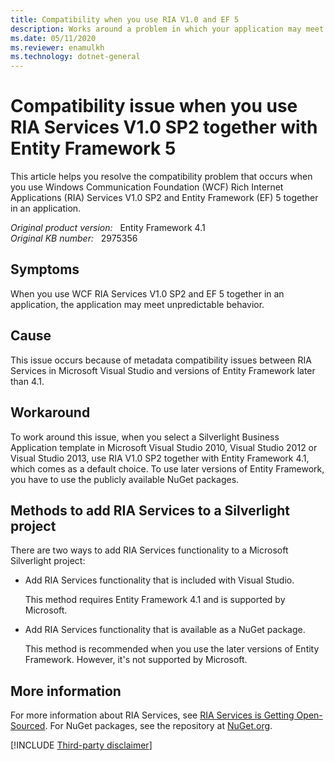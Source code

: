 ```yaml
---
title: Compatibility when you use RIA V1.0 and EF 5
description: Works around a problem in which your application may meet unpredictable behavior.
ms.date: 05/11/2020
ms.reviewer: enamulkh
ms.technology: dotnet-general
---
```

# Compatibility issue when you use RIA Services V1.0 SP2 together with Entity Framework 5

This article helps you resolve the compatibility problem that occurs when you use Windows Communication Foundation (WCF) Rich Internet Applications (RIA) Services V1.0 SP2 and Entity Framework (EF) 5 together in an application.

_Original product version:_ &nbsp; Entity Framework 4.1  
_Original KB number:_ &nbsp; 2975356

## Symptoms  

When you use WCF RIA Services V1.0 SP2 and EF 5 together in an application, the application may meet unpredictable behavior.

## Cause

This issue occurs because of metadata compatibility issues between RIA Services in Microsoft Visual Studio and versions of Entity Framework later than 4.1.

## Workaround

To work around this issue, when you select a Silverlight Business Application template in Microsoft Visual Studio 2010, Visual Studio 2012 or Visual Studio 2013, use RIA V1.0 SP2 together with Entity Framework 4.1, which comes as a default choice. To use later versions of Entity Framework, you have to use the publicly available NuGet packages.

## Methods to add RIA Services to a Silverlight project

There are two ways to add RIA Services functionality to a Microsoft Silverlight project:

- Add RIA Services functionality that is included with Visual Studio.

    This method requires Entity Framework 4.1 and is supported by Microsoft.

- Add RIA Services functionality that is available as a NuGet package.

    This method is recommended when you use the later versions of Entity Framework. However, it's not supported by Microsoft.

## More information

For more information about RIA Services, see [RIA Services is Getting Open-Sourced](https://jeffhandley.com/2013-07-03/ria-services-is-getting-open-sourced). For NuGet packages, see the repository at [NuGet.org](https://www.nuget.org).

[!INCLUDE [Third-party disclaimer](../../../../includes/third-party-disclaimer.md)]
